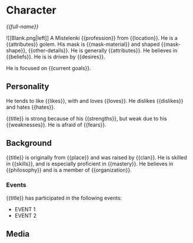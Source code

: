 # Character
*{{full-name}}*

![[Blank.png|left]] A Mistelenki {{profession}} from {{location}}. He is a {{attributes}} golem. His mask is {{mask-material}} and shaped {{mask-shape}}, {{other-details}}.
He is generally {{attributes}}. He believes in {{beliefs}}. He is is driven by {{desires}}.

He is focused on {{current goals}}.

## Personality
He tends to like {{likes}}, with and loves {{loves}}. He dislikes {{dislikes}} and hates {{hates}}.

{{title}} is strong because of his {{strengths}}, but weak due to his {{weaknesses}}. He is afraid of {{fears}}.

## Background
{{title}} is originally from {{place}} and was raised by {{clan}}. He is skilled in {{skills}}, and is especially proficient in {{mastery}}. He believes in {{philosophy}} and is a member of {{organization}}. 

### Events
{{title}} has participated in the following events:
- EVENT 1
- EVENT 2

## Media
